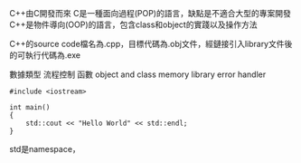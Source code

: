 C++由C開發而來
C是一種面向過程(POP)的語言，缺點是不適合大型的專案開發
C++是物件導向(OOP)的語言，包含class和object的實踐以及操作方法

C++的source code檔名為.cpp，目標代碼為.obj文件，經鏈接引入library文件後的可執行代碼為.exe

數據類型
流程控制
函數
object and class
memory
library
error handler



```
#include <iostream>

int main()
{
    std::cout << "Hello World" << std::endl;
}
```

std是namespace，